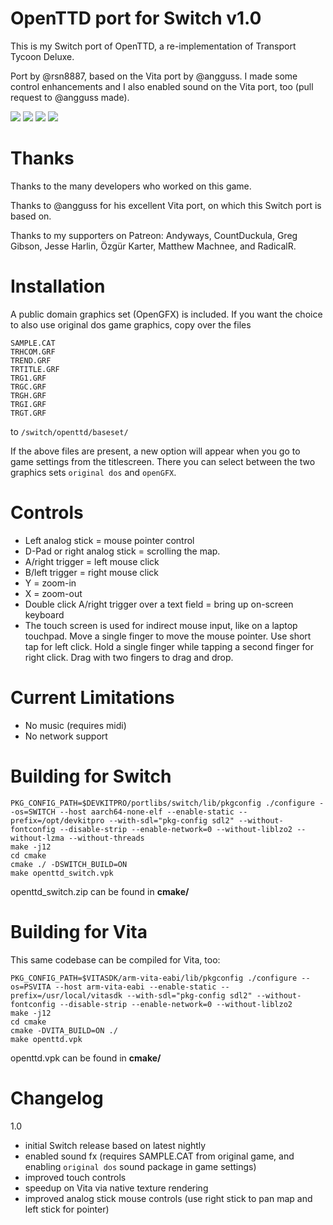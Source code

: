 # OpenTTD port for Switch v1.0

This is my Switch port of OpenTTD, a re-implementation of Transport Tycoon Deluxe.

Port by @rsn8887, based on the Vita port by @angguss. I made some control enhancements and I also enabled sound on the Vita port, too (pull request to @angguss made).

![](https://i.postimg.cc/6QkN6fLY/openttd-1.jpg)
![](https://i.postimg.cc/xCLVXN6Y/openttd-2.jpg)
![](https://i.postimg.cc/xj5zkCZv/openttd-3.jpg)
![](https://i.postimg.cc/MTvpv6fD/2019030504002300-17-F7-D349-D6-A1508-C316-B144-FC19-A67-A7.jpg)

# Thanks

Thanks to the many developers who worked on this game.

Thanks to @angguss for his excellent Vita port, on which this Switch port is based on.

Thanks to my supporters on Patreon: Andyways, CountDuckula, Greg Gibson, Jesse Harlin, Özgür Karter, Matthew Machnee, and RadicalR.

# Installation

A public domain graphics set (OpenGFX) is included. If you want the choice to also use original dos game graphics, copy over the files 
```
SAMPLE.CAT 
TRHCOM.GRF
TREND.GRF
TRTITLE.GRF
TRG1.GRF
TRGC.GRF
TRGH.GRF
TRGI.GRF
TRGT.GRF  
```
to `/switch/openttd/baseset/`

If the above files are present, a new option will appear when you go to game settings from the titlescreen. There you can select between the two graphics sets `original dos` and `openGFX`.

# Controls

 - Left analog stick = mouse pointer control 
 - D-Pad or right analog stick = scrolling the map. 
 - A/right trigger = left mouse click 
 - B/left trigger = right mouse click 
 - Y = zoom-in 
 - X = zoom-out 
 - Double click A/right trigger over a text field = bring up on-screen keyboard
 - The touch screen is used for indirect mouse input, like on a laptop touchpad. Move a single finger to move the mouse pointer. Use short tap for left click. Hold a single finger while tapping a second finger for right click. Drag with two fingers to drag and drop. 

# Current Limitations

 - No music (requires midi)
 - No network support

# Building for Switch

```
PKG_CONFIG_PATH=$DEVKITPRO/portlibs/switch/lib/pkgconfig ./configure --os=SWITCH --host aarch64-none-elf --enable-static --prefix=/opt/devkitpro --with-sdl="pkg-config sdl2" --without-fontconfig --disable-strip --enable-network=0 --without-liblzo2 --without-lzma --without-threads
make -j12
cd cmake
cmake ./ -DSWITCH_BUILD=ON
make openttd_switch.vpk
```

openttd_switch.zip can be found in __cmake/__

# Building for Vita

This same codebase can be compiled for Vita, too:

```
PKG_CONFIG_PATH=$VITASDK/arm-vita-eabi/lib/pkgconfig ./configure --os=PSVITA --host arm-vita-eabi --enable-static --prefix=/usr/local/vitasdk --with-sdl="pkg-config sdl2" --without-fontconfig --disable-strip --enable-network=0 --without-liblzo2
make -j12
cd cmake
cmake -DVITA_BUILD=ON ./
make openttd.vpk
```

openttd.vpk can be found in __cmake/__

# Changelog

1.0

- initial Switch release based on latest nightly
- enabled sound fx (requires SAMPLE.CAT from original game, and enabling `original dos` sound package in game settings)
- improved touch controls
- speedup on Vita via native texture rendering
- improved analog stick mouse controls (use right stick to pan map and left stick for pointer)